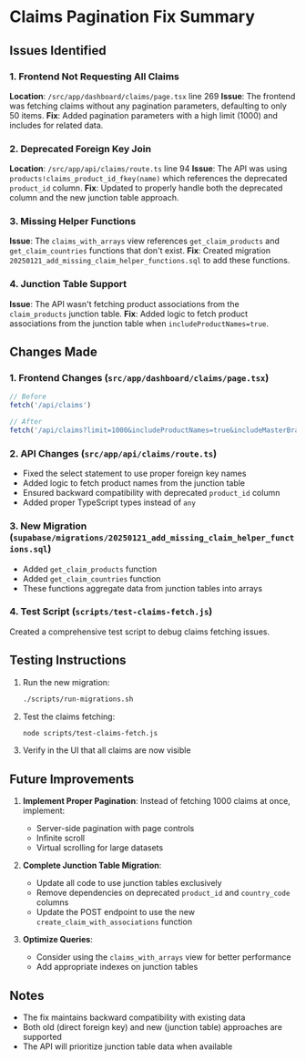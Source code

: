 # Claims Pagination Fix Summary

## Issues Identified

### 1. Frontend Not Requesting All Claims
**Location**: `/src/app/dashboard/claims/page.tsx` line 269
**Issue**: The frontend was fetching claims without any pagination parameters, defaulting to only 50 items.
**Fix**: Added pagination parameters with a high limit (1000) and includes for related data.

### 2. Deprecated Foreign Key Join
**Location**: `/src/app/api/claims/route.ts` line 94
**Issue**: The API was using `products!claims_product_id_fkey(name)` which references the deprecated `product_id` column.
**Fix**: Updated to properly handle both the deprecated column and the new junction table approach.

### 3. Missing Helper Functions
**Issue**: The `claims_with_arrays` view references `get_claim_products` and `get_claim_countries` functions that don't exist.
**Fix**: Created migration `20250121_add_missing_claim_helper_functions.sql` to add these functions.

### 4. Junction Table Support
**Issue**: The API wasn't fetching product associations from the `claim_products` junction table.
**Fix**: Added logic to fetch product associations from the junction table when `includeProductNames=true`.

## Changes Made

### 1. Frontend Changes (`src/app/dashboard/claims/page.tsx`)
```typescript
// Before
fetch('/api/claims')

// After
fetch('/api/claims?limit=1000&includeProductNames=true&includeMasterBrandName=true&includeIngredientName=true')
```

### 2. API Changes (`src/app/api/claims/route.ts`)
- Fixed the select statement to use proper foreign key names
- Added logic to fetch product names from the junction table
- Ensured backward compatibility with deprecated `product_id` column
- Added proper TypeScript types instead of `any`

### 3. New Migration (`supabase/migrations/20250121_add_missing_claim_helper_functions.sql`)
- Added `get_claim_products` function
- Added `get_claim_countries` function
- These functions aggregate data from junction tables into arrays

### 4. Test Script (`scripts/test-claims-fetch.js`)
Created a comprehensive test script to debug claims fetching issues.

## Testing Instructions

1. Run the new migration:
   ```bash
   ./scripts/run-migrations.sh
   ```

2. Test the claims fetching:
   ```bash
   node scripts/test-claims-fetch.js
   ```

3. Verify in the UI that all claims are now visible

## Future Improvements

1. **Implement Proper Pagination**: Instead of fetching 1000 claims at once, implement:
   - Server-side pagination with page controls
   - Infinite scroll
   - Virtual scrolling for large datasets

2. **Complete Junction Table Migration**: 
   - Update all code to use junction tables exclusively
   - Remove dependencies on deprecated `product_id` and `country_code` columns
   - Update the POST endpoint to use the new `create_claim_with_associations` function

3. **Optimize Queries**:
   - Consider using the `claims_with_arrays` view for better performance
   - Add appropriate indexes on junction tables

## Notes

- The fix maintains backward compatibility with existing data
- Both old (direct foreign key) and new (junction table) approaches are supported
- The API will prioritize junction table data when available